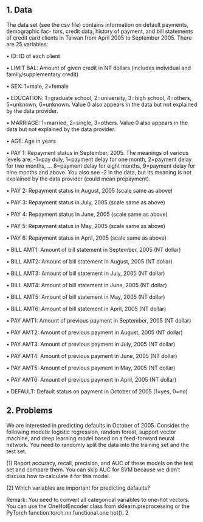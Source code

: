 ## 1. Data

The data set (see the csv file) contains information on default payments, demographic fac- tors, credit data, history of payment, and bill statements of credit card clients in Taiwan from April 2005 to September 2005. There are 25 variables:

• ID: ID of each client

• LIMIT BAL: Amount of given credit in NT dollars (includes individual and family/supplementary credit)

• SEX: 1=male, 2=female

• EDUCATION: 1=graduate school, 2=university, 3=high school, 4=others, 5=unknown, 6=unknown. Value 0 also appears in the data but not explained by the data provider.

• MARRIAGE: 1=married, 2=single, 3=others. Value 0 also appears in the data but not explained by the data provider.

• AGE: Age in years

• PAY 1: Repayment status in September, 2005. The meanings of various levels are: -1=pay duly, 1=payment delay for one month, 2=payment delay for two months, ... 8=payment delay for eight months, 9=payment delay for nine months and above. You also see -2 in the data, but its meaning is not explained by the data provider (could mean prepayment).

• PAY 2: Repayment status in August, 2005 (scale same as above)

• PAY 3: Repayment status in July, 2005 (scale same as above)

• PAY 4: Repayment status in June, 2005 (scale same as above)

• PAY 5: Repayment status in May, 2005 (scale same as above)

• PAY 6: Repayment status in April, 2005 (scale same as above)

• BILL AMT1: Amount of bill statement in September, 2005 (NT dollar)

• BILL AMT2: Amount of bill statement in August, 2005 (NT dollar)

• BILL AMT3: Amount of bill statement in July, 2005 (NT dollar)

• BILL AMT4: Amount of bill statement in June, 2005 (NT dollar)

• BILL AMT5: Amount of bill statement in May, 2005 (NT dollar)

• BILL AMT6: Amount of bill statement in April, 2005 (NT dollar)

• PAY AMT1: Amount of previous payment in September, 2005 (NT dollar)

• PAY AMT2: Amount of previous payment in August, 2005 (NT dollar)

• PAY AMT3: Amount of previous payment in July, 2005 (NT dollar)

• PAY AMT4: Amount of previous payment in June, 2005 (NT dollar)

• PAY AMT5: Amount of previous payment in May, 2005 (NT dollar)

• PAY AMT6: Amount of previous payment in April, 2005 (NT dollar)

• DEFAULT: Default status on payment in October of 2005 (1=yes, 0=no)


## 2. Problems

We are interested in predicting defaults in October of 2005. Consider the following models: logistic regression, random forest, support vector machine, and deep learning model based on a feed-forward neural network. You need to randomly split the data into the training set and the test set.

(1) Report accuracy, recall, precision, and AUC of these models on the test set and compare them. You can skip AUC for SVM because we didn’t discuss how to calculate it for this model.

(2) Which variables are important for predicting defaults?

Remark: You need to convert all categorical variables to one-hot vectors. You can use the OneHotEncoder class from sklearn.preprocessing or the PyTorch function torch.nn.functional.one hot().
2
